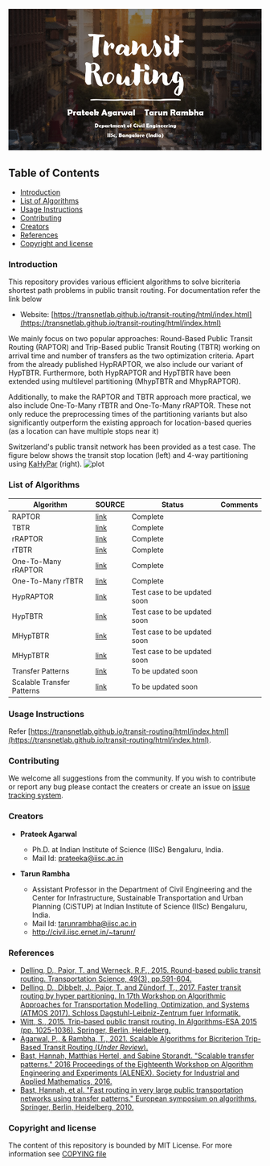 ![TB1](logo.png)


## Table of Contents

- [Introduction](#Introduction)
- [List of Algorithms](#List-of-Algorihtms)
- [Usage Instructions](#usage-instructions)
- [Contributing](#contributing)
- [Creators](#Creators)
- [References](#References)
- [Copyright and license](#Copyright-and-license)

### Introduction 
This repository provides various efficient algorithms to solve bicriteria shortest path problems in public transit routing. For documentation refer the link below

- Website: [https://transnetlab.github.io/transit-routing/html/index.html](https://transnetlab.github.io/transit-routing/html/index.html)

We mainly focus on two popular approaches: Round-Based Public Transit Routing (RAPTOR) and Trip-Based public
Transit Routing (TBTR) working on arrival time and number of transfers as the two optimization criteria.
Apart from the already published HypRAPTOR, we also include our variant of HypTBTR. Furthermore, both HypRAPTOR and HypTBTR have been extended using multilevel partitioning (MhypTBTR and MhypRAPTOR).

Additionally, to make the RAPTOR and TBTR approach more practical, we also include One-To-Many rTBTR and One-To-Many rRAPTOR. These not only reduce the preprocessing times of the partitioning variants but also significantly
outperform the existing approach for location-based queries (as a location can have multiple stops near it)

Switzerland's public transit network has been provided as a test case. The figure below shows the transit stop location (left) and 4-way partitioning using [KaHyPar](https://github.com/kahypar/kahypar) (right).
![plot](documentation/location.png)
### List of Algorithms
|  Algorithm                 | SOURCE | Status                       | Comments |
|----------------------------|---|------------------------------|---|
| RAPTOR                     | [link](https://pubsonline.informs.org/doi/abs/10.1287/trsc.2014.0534) | Complete                     |
| TBTR                       | [link](https://link.springer.com/chapter/10.1007/978-3-662-48350-3_85) | Complete                     |
| rRAPTOR                    | [link](https://pubsonline.informs.org/doi/abs/10.1287/trsc.2014.0534) | Complete                     |
| rTBTR                      | [link](https://link.springer.com/chapter/10.1007/978-3-662-48350-3_85) | Complete                     |
| One-To-Many rRAPTOR        | [link](https://arxiv.org/abs/2111.06654) | Complete                     |
| One-To-Many rTBTR          | [link](https://arxiv.org/abs/2111.06654) | Complete                     |
| HypRAPTOR                  | [link](https://drops.dagstuhl.de/opus/volltexte/2017/7896/) | Test case to be updated soon |
| HypTBTR                    |  [link](https://arxiv.org/abs/2111.06654) | Test case to be updated soon                     |
| MHypTBTR                   | [link](https://arxiv.org/abs/2111.06654) | Test case to be updated soon                     |
| MHypTBTR                   | [link](https://arxiv.org/abs/2111.06654) | Test case to be updated soon                     |
| Transfer Patterns          | [link](https://link.springer.com/chapter/10.1007/978-3-642-15775-2_25) | To be updated soon           |
| Scalable Transfer Patterns | [link](https://epubs.siam.org/doi/abs/10.1137/1.9781611974317.2) | To be updated soon           |

### Usage Instructions
Refer [https://transnetlab.github.io/transit-routing/html/index.html](https://transnetlab.github.io/transit-routing/html/index.html). 


### Contributing
We welcome all suggestions from the community. If you wish to contribute or report any bug please contact the creaters or create an issue on [issue tracking system](https://github.com/transnetlab/transit-routing/issues).
### Creators
- **Prateek Agarwal**
    - Ph.D. at Indian Institute of Science (IISc) Bengaluru, India.
    - Mail Id: prateeka@iisc.ac.in

- **Tarun Rambha**
    - Assistant Professor in the Department of Civil Engineering and the Center for Infrastructure, Sustainable Transportation and Urban Planning (CiSTUP) at Indian Institute of Science (IISc) Bengaluru, India.
    - Mail Id: tarunrambha@iisc.ac.in
    - <http://civil.iisc.ernet.in/~tarunr/>

### References
- [Delling, D., Pajor, T. and Werneck, R.F., 2015. Round-based public transit routing. Transportation Science, 49(3), pp.591-604.](https://pubsonline.informs.org/doi/abs/10.1287/trsc.2014.0534) 
- [Delling, D., Dibbelt, J., Pajor, T. and Zündorf, T., 2017. Faster transit routing by hyper partitioning. In 17th Workshop on Algorithmic Approaches for Transportation Modelling, Optimization, and Systems (ATMOS 2017). Schloss Dagstuhl-Leibniz-Zentrum fuer Informatik.](https://drops.dagstuhl.de/opus/volltexte/2017/7896/)
- [Witt, S., 2015. Trip-based public transit routing. In Algorithms-ESA 2015 (pp. 1025-1036). Springer, Berlin, Heidelberg.](https://link.springer.com/chapter/10.1007/978-3-662-48350-3_85)
- [Agarwal, P., & Rambha, T., 2021. Scalable Algorithms for Bicriterion Trip-Based Transit Routing (_Under Review_).](https://arxiv.org/abs/2111.06654)
- [Bast, Hannah, Matthias Hertel, and Sabine Storandt. "Scalable transfer patterns." 2016 Proceedings of the Eighteenth Workshop on Algorithm Engineering and Experiments (ALENEX). Society for Industrial and Applied Mathematics, 2016.](https://link.springer.com/chapter/10.1007/978-3-642-15775-2_25)
- [Bast, Hannah, et al. "Fast routing in very large public transportation networks using transfer patterns." European symposium on algorithms. Springer, Berlin, Heidelberg, 2010.](https://epubs.siam.org/doi/abs/10.1137/1.9781611974317.2)
### Copyright and license
The content of this repository is bounded by MIT License. For more information see
[COPYING file](https://github.com/transnetlab/transit-routing/blob/main/LICENSE)
